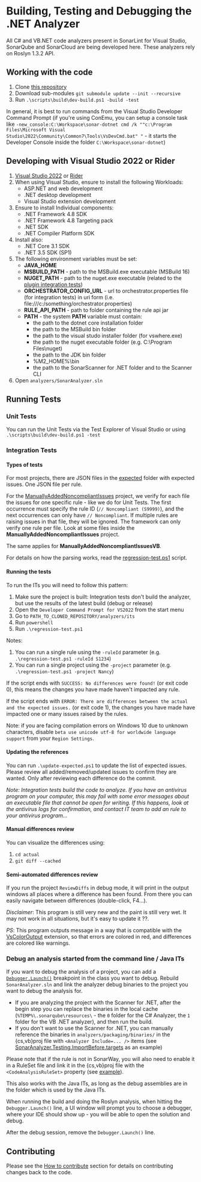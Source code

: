 # Building, Testing and Debugging the .NET Analyzer

All C# and VB.NET code analyzers present in SonarLint for Visual Studio, SonarQube and SonarCloud are being developed here. These analyzers rely on Roslyn 1.3.2 API.

## Working with the code

1. Clone [this repository](https://github.com/SonarSource/sonar-dotnet.git)
1. Download sub-modules `git submodule update --init --recursive`
1. Run `.\scripts\build\dev-build.ps1 -build -test`

In general, it is best to run commands from the Visual Studio Developer Command Prompt (if you're using ConEmu, you can setup a console task like `-new_console:C:\Workspace\sonar-dotnet cmd /k ""c:\Program Files\Microsoft Visual Studio\2022\Community\Common7\Tools\VsDevCmd.bat" "` - it starts the Developer Console inside the folder `C:\Workspace\sonar-dotnet`)

## Developing with Visual Studio 2022 or Rider

1. [Visual Studio 2022](https://visualstudio.microsoft.com/vs/) or [Rider](https://www.jetbrains.com/rider/download)
1. When using Visual Studio, ensure to install the following Workloads:
    - ASP.NET and web development
    - .NET desktop development
    - Visual Studio extension development
1. Ensure to install Individual components:
    - .NET Framework 4.8 SDK
    - .NET Framework 4.8 Targeting pack
    - .NET SDK
    - .NET Compiler Platform SDK
1. Install also:
    - .NET Core 3.1 SDK
    - .NET 3.5 SDK (SP1)
1. The following environment variables must be set:
    - **JAVA_HOME**
    - **MSBUILD_PATH** - path to the MSBuild.exe executable (MSBuild 16)
    - **NUGET_PATH** - path to the nuget.exe executable (related to the [plugin integration tests](./contributing-plugin.md#integration-tests))
    - **ORCHESTRATOR_CONFIG_URL** - url to orchestrator.properties file (for integration tests) in uri form (i.e. file:///c:/something/orchestrator.properties)
    - **RULE_API_PATH** - path to folder containing the rule api jar
    - **PATH** - the system **PATH** variable must contain:
        - the path to the dotnet core installation folder
        - the path to the MSBuild bin folder
        - the path to the visual studo installer folder (for vswhere.exe)
        - the path to the nuget executable folder (e.g. C:\Program Files\nuget)
        - the path to the JDK bin folder
        - %M2_HOME%\bin
        - the path to the SonarScanner for .NET folder and to the Scanner CLI
1. Open `analyzers/SonarAnalyzer.sln`

## Running Tests

### Unit Tests

You can run the Unit Tests via the Test Explorer of Visual Studio or using `.\scripts\build\dev-build.ps1 -test`

### Integration Tests

#### Types of tests

For most projects, there are JSON files in the [expected](../analyzers/its/expected) folder with expected issues. One JSON file per rule.

For the [ManuallyAddedNoncompliantIssues](../analyzers/its/sources/ManuallyAddedNoncompliantIssues) project, we verify for each file the issues for one specific rule - like we do for Unit Tests. The first occurrence must specify the rule ID (`// Noncompliant (S9999)`), and the next occurrences can only have `// Noncompliant`. If multiple rules are raising issues in that file, they will be ignored. The framework can only verify one rule per file. Look at some files inside the **ManuallyAddedNoncompliantIssues** project.

The same applies for **ManuallyAddedNoncompliantIssuesVB**.

For details on how the parsing works, read the [regression-test.ps1](../analyzers/its/regression-test.ps1) script.

#### Running the tests
To run the ITs you will need to follow this pattern:

1. Make sure the project is built: Integration tests don't build the analyzer, but use the results of the latest build (debug or release)
1. Open the `Developer Command Prompt for VS2022` from the start menu
1. Go to `PATH_TO_CLONED_REPOSITORY/analyzers/its`
1. Run `powershell`
1. Run `.\regression-test.ps1`

Notes: 

1. You can run a single rule using the `-ruleId` parameter (e.g. `.\regression-test.ps1 -ruleId S1234`)
1. You can run a single project using the `-project` parameter (e.g. `.\regression-test.ps1 -project Nancy`)

If the script ends with `SUCCESS: No differences were found!` (or exit code 0), this means the changes you have made haven't impacted any rule.

If the script ends with `ERROR: There are differences between the actual and the expected issues.` (or exit code 1),
the changes you have made have impacted one or many issues raised by the rules.

Note: if you are facing compilation errors on Windows 10 due to unknown characters, disable `beta use unicode utf-8 for worldwide language support` from your `Region Settings`.

#### Updating the references
You can run `.\update-expected.ps1` to update the list of expected issues. Please review all added/removed/updated issues to confirm they are wanted. Only after reviewing each difference do the commit.

_Note: Integration tests build the code to analyze. If you have an antivirus program on your computer, this may fail with some error messages about an executable file that cannot be open for writing. If this happens, look at the antivirus logs for confirmation, and contact IT team to add an rule to your antivirus program..._

#### Manual differences review
You can visualize the differences using:

1. `cd actual`
1. `git diff --cached`


#### Semi-automated differences review
If you run the project `ReviewDiffs` in debug mode, it will print in the output windows all places where a difference has been found. From there you can easily navigate between differences (double-click, F4...).

*Disclaimer*: This program is still very new and the paint is still very wet. It may not work in all situations, but it's easy to update it ??.

*PS*: This program outputs message in a way that is compatible with the [VsColorOutput](https://marketplace.visualstudio.com/items?itemName=MikeWard-AnnArbor.VSColorOutput) extension, so that errors are colored in red, and differences are colored like warnings.

### Debug an analysis started from the command line / Java ITs

If you want to debug the analysis of a project, you can add a [`Debugger.Launch()`](https://docs.microsoft.com/en-us/dotnet/api/system.diagnostics.debugger.launch?view=net-6.0) breakpoint in the class you want to debug. Rebuild `SonarAnalyzer.sln` and link the analyzer debug binaries to the project you want to debug the analysis for.

- If you are analyzing the project with the Scanner for .NET, after the begin step you can replace the binaries in the local cache (`%TEMP%\.sonarqube\resources\` - the `0` folder for the C# Analyzer, the `1` folder for the VB .NET analyzer), and then run the build.
- If you don't want to use the Scanner for .NET, you can manually reference the binaries in `analyzers/packaging/binaries/` in the {cs,vb}proj file with `<Analyzer Include=... />` items (see [SonarAnalyzer.Testing.ImportBefore.targets](../analyzers/its/SonarAnalyzer.Testing.ImportBefore.targets#L46) as an example)

Please note that if the rule is not in SonarWay, you will also need to enable it in a RuleSet file and link it in the {cs,vb}proj file with the `<CodeAnalysisRuleSet>` property (see [example](../analyzers/src/Directory.Build.targets#L8)).

This also works with the Java ITs, as long as the debug assemblies are in the folder which is used by the Java ITs.

When running the build and doing the Roslyn analysis, when hitting the `Debugger.Launch()` line, a UI window will prompt you to choose a debugger, where your IDE should show up - you will be able to open the solution and debug.

After the debug session, remove the `Debugger.Launch()` line.


## Contributing

Please see the [How to contribute](../README.md#how-to-contribute) section for details on
contributing changes back to the code.
